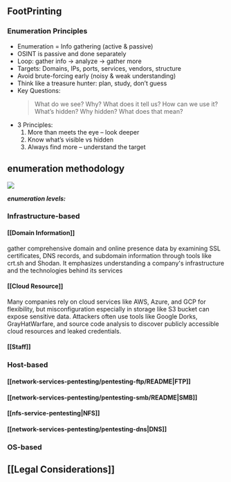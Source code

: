
## FootPrinting
### Enumeration Principles
- Enumeration = Info gathering (active & passive)
- OSINT is passive and done separately
- Loop: gather info → analyze → gather more
- Targets: Domains, IPs, ports, services, vendors, structure
- Avoid brute-forcing early (noisy & weak understanding)
- Think like a treasure hunter: plan, study, don’t guess
- Key Questions:
  > What do we see? Why? What does it tell us?
  > How can we use it? What’s hidden? Why hidden? What does that mean?
- 3 Principles:
  1. More than meets the eye – look deeper
  2. Know what’s visible vs hidden
  3. Always find more – understand the target

## enumeration methodology 
![](https://academy.hackthebox.com/storage/modules/112/enum-method3.png)

***enumeration levels:***
### Infrastructure-based
#### [[Domain Information]]
gather comprehensive domain and online presence data by examining SSL certificates, DNS records, and subdomain information through tools like crt.sh and Shodan. It emphasizes understanding a company's infrastructure and the technologies behind its services
#### [[Cloud Resource]]
Many companies rely on cloud services like AWS, Azure, and GCP for flexibility, but misconfiguration especially in storage like S3 bucket can expose sensitive data. Attackers often use tools like Google Dorks, GrayHatWarfare, and source code analysis to discover publicly accessible cloud resources and leaked credentials.
#### [[Staff]]
### Host-based
#### [[network-services-pentesting/pentesting-ftp/README|FTP]]
#### [[network-services-pentesting/pentesting-smb/README|SMB]]
#### [[nfs-service-pentesting|NFS]]
#### [[network-services-pentesting/pentesting-dns|DNS]]

### OS-based








## [[Legal Considerations]]

